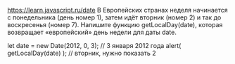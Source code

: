https://learn.javascript.ru/date
В Европейских странах неделя начинается с понедельника (день номер 1), затем идёт вторник (номер 2) и так до воскресенья (номер 7). Напишите функцию getLocalDay(date), которая возвращает «европейский» день недели для даты date.

let date = new Date(2012, 0, 3);  // 3 января 2012 года
alert( getLocalDay(date) );       // вторник, нужно показать 2
